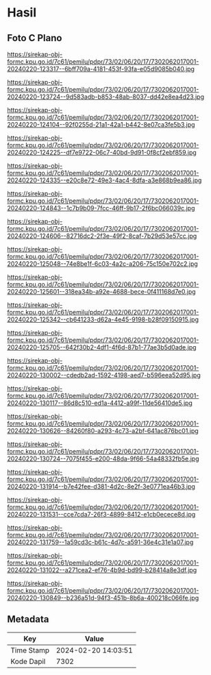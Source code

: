 # Hasil

## Foto C Plano

https://sirekap-obj-formc.kpu.go.id/7c61/pemilu/pdpr/73/02/06/20/17/7302062017001-20240220-123317--6bff709a-4181-453f-93fa-e05d9085b040.jpg

https://sirekap-obj-formc.kpu.go.id/7c61/pemilu/pdpr/73/02/06/20/17/7302062017001-20240220-123724--9d583adb-b853-48ab-8037-dd42e8ea4d23.jpg

https://sirekap-obj-formc.kpu.go.id/7c61/pemilu/pdpr/73/02/06/20/17/7302062017001-20240220-124104--92f0255d-21a1-42a1-b442-8e07ca3fe5b3.jpg

https://sirekap-obj-formc.kpu.go.id/7c61/pemilu/pdpr/73/02/06/20/17/7302062017001-20240220-124225--df7e9722-06c7-40bd-9d91-0f8cf2ebf859.jpg

https://sirekap-obj-formc.kpu.go.id/7c61/pemilu/pdpr/73/02/06/20/17/7302062017001-20240220-124335--e20c8e72-49e3-4ac4-8dfa-a3e868b9ea86.jpg

https://sirekap-obj-formc.kpu.go.id/7c61/pemilu/pdpr/73/02/06/20/17/7302062017001-20240220-124843--1c7b9b09-7fcc-46ff-9b17-2f6bc066039c.jpg

https://sirekap-obj-formc.kpu.go.id/7c61/pemilu/pdpr/73/02/06/20/17/7302062017001-20240220-124606--82716dc2-2f3e-49f2-8caf-7b29d53e57cc.jpg

https://sirekap-obj-formc.kpu.go.id/7c61/pemilu/pdpr/73/02/06/20/17/7302062017001-20240220-125048--74e8be1f-6c03-4a2c-a206-75c150e702c2.jpg

https://sirekap-obj-formc.kpu.go.id/7c61/pemilu/pdpr/73/02/06/20/17/7302062017001-20240220-125601--318ea34b-a92e-4688-bece-0f411168d7e0.jpg

https://sirekap-obj-formc.kpu.go.id/7c61/pemilu/pdpr/73/02/06/20/17/7302062017001-20240220-125342--cb641233-d62a-4e45-9198-b28f09150915.jpg

https://sirekap-obj-formc.kpu.go.id/7c61/pemilu/pdpr/73/02/06/20/17/7302062017001-20240220-125705--642f30b2-4df1-4f6d-87b1-77ae3b5d0ade.jpg

https://sirekap-obj-formc.kpu.go.id/7c61/pemilu/pdpr/73/02/06/20/17/7302062017001-20240220-130002--cdedb2ad-1592-4198-aed7-b596eea52d95.jpg

https://sirekap-obj-formc.kpu.go.id/7c61/pemilu/pdpr/73/02/06/20/17/7302062017001-20240220-130117--86d8c510-ed1a-4412-a99f-11de56410de5.jpg

https://sirekap-obj-formc.kpu.go.id/7c61/pemilu/pdpr/73/02/06/20/17/7302062017001-20240220-130626--84260f80-a293-4c73-a2bf-641ac876bc01.jpg

https://sirekap-obj-formc.kpu.go.id/7c61/pemilu/pdpr/73/02/06/20/17/7302062017001-20240220-130724--7075f455-e200-48da-9f66-54a48332fb5e.jpg

https://sirekap-obj-formc.kpu.go.id/7c61/pemilu/pdpr/73/02/06/20/17/7302062017001-20240220-131914--b7e42fee-d381-4d2c-8e2f-3e0771ea46b3.jpg

https://sirekap-obj-formc.kpu.go.id/7c61/pemilu/pdpr/73/02/06/20/17/7302062017001-20240220-131531--cce7cda7-26f3-4899-8412-e1cb0ecece8d.jpg

https://sirekap-obj-formc.kpu.go.id/7c61/pemilu/pdpr/73/02/06/20/17/7302062017001-20240220-131759--1a59cd3c-b61c-4d7c-a591-36e4c31e1a07.jpg

https://sirekap-obj-formc.kpu.go.id/7c61/pemilu/pdpr/73/02/06/20/17/7302062017001-20240220-131022--a271cea2-ef76-4b9d-bd99-b28414a8e3df.jpg

https://sirekap-obj-formc.kpu.go.id/7c61/pemilu/pdpr/73/02/06/20/17/7302062017001-20240220-130849--b236a51d-94f3-451b-8b6a-400218c066fe.jpg


## Metadata

| Key        | Value               |
| ---------- | ------------------- |
| Time Stamp | 2024-02-20 14:03:51 |
| Kode Dapil | 7302                |



